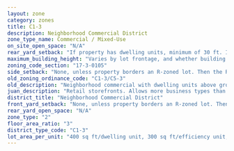 ```yaml
---
layout: zone
category: zones
title: C1-3
description: Neighborhood Commercial District
zone_type_name: Commercial / Mixed-Use
on_site_open_space: "N/A"
rear_yard_setback: "If property has dwelling units, minimum of 30 ft. If its rear property line borders the side property line of an R-zoned lot, the rear setback must equal the side setback of the R-zoned lot. If rear line borders the R lot&#39;s rear line, setback must be at least 16 ft."
maximum_building_height: "Varies by lot frontage, and whether building has ground-floor commercial space. (See 17-3-0408)"
zoning_code_section: "17-3-0105"
side_setback: "None, unless property borders an R-zoned lot. Then the R lot&#39;s front setback applies."
old_zoning_ordinance_code: "C1-3/C5-3"
old_description: "Neighborhood commercial with dwelling units above ground"
juan_description: "Retail storefronts. Allows more business types than B1 districts, including liquor stores, warehouses, and auto shops. Apartments permitted above the ground floor."
district_title: "Neighborhood Commercial District"
front_yard_setback: "None, unless property borders an R-zoned lot. Then the front setback must be at least 50% of the R lot&#39;s front setback. (See 17-3-0404.)"
rear_yard_open_space: "N/A"
zone_type: "2"
floor_area_ratio: "3"
district_type_code: "C1-3"
lot_area_per_unit: "400 sq ft/dwelling unit, 300 sq ft/efficiency unit, 200 sq ft/SRO unit"
---
```

